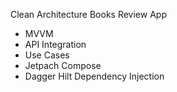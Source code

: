 Clean Architecture Books Review App
- MVVM
- API Integration
- Use Cases
- Jetpach Compose
- Dagger Hilt Dependency Injection 
